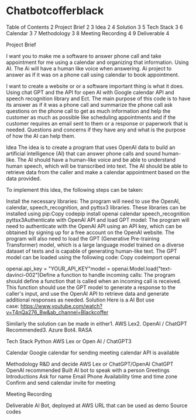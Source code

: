 # Chatbotcofferblack






Table of Contents
2	Project Brief	2
3	Idea	2
4	Solution	3
5	Tech Stack	3
6	Calendar	3
7	Methodology	3
8	Meeting Recording	4
9	Deliverable	4







Project Brief

I want you to make me a software to answer phone call and take appointment for me using a calendar and organizing that information. Using AI. The Ai will have a human like voice when answering. 
Ai project to answer as if it was on a phone call using calendar to book appointment.

I want to create a website or or a software important thing is what it does. Using chat GPT and the API for open AI with Google calendar API and speech recognition library and Ect. The main purpose of this code is to have its answer as if it was a phone call and summarize the phone call ask questions on the phone call to get as much information and help the customer as much as possible like scheduling appointments and if the customer requires an email sent to them or a response or paperwork that is needed. Questions and concerns if they have any and what is the purpose of how the AI can help them.

Idea
The idea is to create a program that uses OpenAI data to build an artificial intelligence (AI) that can answer phone calls and sound human-like. The AI should have a human-like voice and be able to understand human speech, which will be transcribed into text. The AI should be able to retrieve data from the caller and make a calendar appointment based on the data provided.

To implement this idea, the following steps can be taken:

Install the necessary libraries: The program will need to use the OpenAI, calendar, speech_recognition, and pyttsx3 libraries. These libraries can be installed using pip:Copy codepip install openai calendar speech_recognition pyttsx3Authenticate with OpenAI API and load GPT model: The program will need to authenticate with the OpenAI API using an API key, which can be obtained by signing up for a free account on the OpenAI website. The program will also need to load the GPT (Generative Pre-training Transformer) model, which is a large language model trained on a diverse dataset of texts and is capable of generating human-like text. The GPT model can be loaded using the following code:
Copy codeimport openai

openai.api_key = "YOUR_API_KEY"model = openai.Model.load("text-davinci-002")Define a function to handle incoming calls: The program should define a function that is called when an incoming call is received. This function should use the GPT model to generate a response to the caller's input, and use the OpenAI API to retrieve data and generate additional responses as needed.
Solution
Here is a AI Bot use case: https://www.youtube.com/watch?v=T4nQa276_Bw&ab_channel=Blackcoffer

Similarly the solution can be made in either1. AWS Lex2. OpenAI / ChatGPT Recommended3. Azure Bot4. RASA

Tech Stack
Python
AWS Lex or Open AI / ChatGPT3

Calendar
Google calendar for sending meeting calendar
API is available

Methodology
R&D and decide AWS Lex or ChatGPT/OpenAI
ChatGPT OpenAI recommended
Built AI bot to speak with a person
Greetings
Introductions
Ask for name
Email
Phone
Availability time and time zone
Confirm and send calendar invite for meeting

Meeting Recording


Deliverable
AI Bot, deployed at AWS
URL that can be used as demo
Source codes






